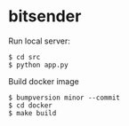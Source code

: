 bitsender
=========

   
Run local server:

    $ cd src
    $ python app.py


Build docker image
    
    $ bumpversion minor --commit
    $ cd docker
    $ make build

